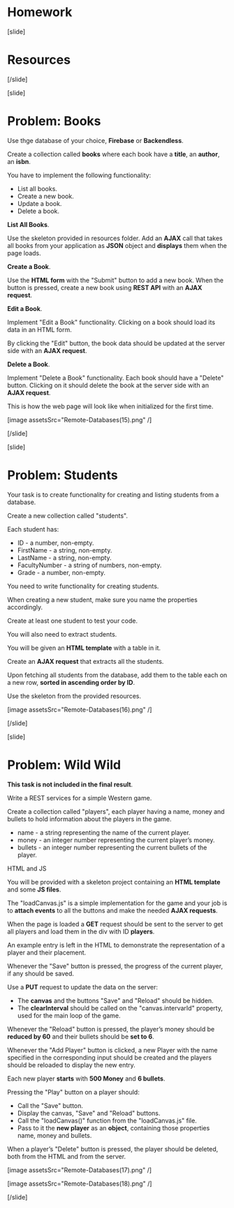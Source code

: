 # Homework

[slide]

# Resources

[/slide]

[slide]

# Problem: Books

Use thge database of your choice, **Firebase** or **Backendless**.

Create a collection called **books** where each book have a **title**, an **author**, an **isbn**.

You have to implement the following functionality:
- List all books.
- Create a new book.
- Update a book.
- Delete a book.

**List All Books**.

Use the skeleton provided in resources folder. Add an **AJAX** call that takes all books from your application as **JSON** object and **displays** them when the page loads.

**Create a Book**.

Use the **HTML form** with the "Submit" button to add a new book. When the button is pressed, create a new book using **REST API** with an **AJAX request**.

**Edit a Book**.

Implement "Edit a Book" functionality. Clicking on a book should load its data in an HTML form.

By clicking the "Edit" button, the book data should be updated at the server side with an **AJAX request**.

**Delete a Book**.

Implement "Delete a Book" functionality. Each book should have a "Delete" button. Clicking on it should delete the book at the server side with an **AJAX request**.

This is how the web page will look like when initialized for the first time.

[image assetsSrc="Remote-Databases(15).png" /]

[/slide]

[slide]

# Problem: Students

Your task is to create functionality for creating and listing students from a database. 

Create a new collection called "students".

Each student has:
- ID - a number, non-empty.
- FirstName - a string, non-empty.
- LastName - a string, non-empty.
- FacultyNumber - a string of numbers, non-empty.
- Grade - a number, non-empty.

You need to write functionality for creating students. 

When creating a new student, make sure you name the properties accordingly. 

Create at least one student to test your code.

You will also need to extract students. 

You will be given an **HTML template** with a table in it. 

Create an **AJAX request** that extracts all the students. 

Upon fetching all students from the database, add them to the table each on a new row, **sorted in ascending order by ID**.

Use the skeleton from the provided resources.

[image assetsSrc="Remote-Databases(16).png" /]

[/slide]

[slide]

# Problem: Wild Wild 

**This task is not included in the final result**.

Write a REST services for a simple Western game. 

Create a collection called "players", each player having a name, money and bullets to hold information about the players in the game.

- name - a string representing the name of the current player.
- money - an integer number representing the current player’s money.
- bullets - an integer number representing the current bullets of the player.

HTML and JS

You will be provided with a skeleton project containing an **HTML template** and some **JS files**. 

The "loadCanvas.js" is a simple implementation for the game and your job is to **attach events** to all the buttons and make the needed **AJAX requests**.

When the page is loaded a **GET** request should be sent to the server to get all players and load them in the div with ID **players**. 

An example entry is left in the HTML to demonstrate the representation of a player and their placement.

Whenever the "Save" button is pressed, the progress of the current player, if any should be saved.

Use a **PUT** request to update the data on the server:
- The **canvas** and the buttons "Save" and "Reload" should be hidden.
- The **clearInterval** should be called on the "canvas.intervarId" property, used for the main loop of the game.

Whenever the "Reload" button is pressed, the player’s money should be **reduced by 60** and their bullets should be **set to 6**.

Whenever the "Add Player" button is clicked, a new Player with the name specified in the corresponding input should be created and the players should be reloaded to display the new entry.

Each new player **starts** with **500 Money** and **6 bullets**.

Pressing the "Play" button on a player should:
- Call the "Save" button.
- Display the canvas, "Save" and "Reload" buttons.
- Call the "loadCanvas()" function from the "loadCanvas.js" file.
- Pass to it the **new player** as an **object**, containing those properties name, money and bullets.

When a player’s "Delete" button is pressed, the player should be deleted, both from the HTML and from the server.

[image assetsSrc="Remote-Databases(17).png" /]

[image assetsSrc="Remote-Databases(18).png" /]

[/slide]